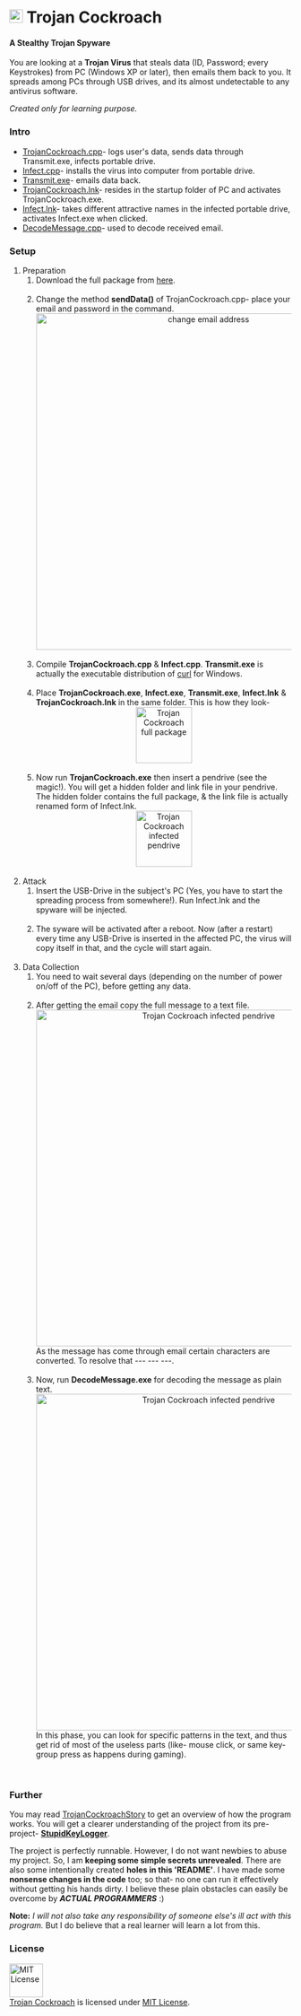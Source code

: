 <h1> <img src="https://cloud.githubusercontent.com/assets/5456665/22564601/52428212-e9af-11e6-8150-5d1ff05bbfa8.png" width="24" height=auto /> Trojan Cockroach</h1>

#### A Stealthy Trojan Spyware

You are looking at a **Trojan Virus** that steals data (ID, Password; every Keystrokes) from PC (Windows XP or later), then emails them back to you. It spreads among PCs through USB drives, and its almost undetectable to any antivirus software.

*Created only for learning purpose.*

### Intro
- [TrojanCockroach.cpp](https://github.com/MinhasKamal/TrojanCockroach/blob/master/com/minhaskamal/trojanCockroach/TrojanCockroach.cpp)- logs user's data, sends data through Transmit.exe, infects portable drive.
- [Infect.cpp](https://github.com/MinhasKamal/TrojanCockroach/blob/master/com/minhaskamal/trojanCockroach/Infect.cpp)- installs the virus into computer from portable drive.
- [Transmit.exe](https://github.com/MinhasKamal/TrojanCockroach/blob/master/com/minhaskamal/trojanCockroach/Transmit.exe)-  emails data back.
- [TrojanCockroach.lnk](https://github.com/MinhasKamal/TrojanCockroach/blob/master/com/minhaskamal/trojanCockroach/TrojanCockroach.lnk)- resides in the startup folder of PC and activates TrojanCockroach.exe.
- [Infect.lnk](https://github.com/MinhasKamal/TrojanCockroach/blob/master/com/minhaskamal/trojanCockroach/Infect.lnk)- takes different attractive names in the infected portable drive, activates Infect.exe when clicked.
- [DecodeMessage.cpp](https://github.com/MinhasKamal/TrojanCockroach/blob/master/com/minhaskamal/trojanCockroach/DecodeMessage.cpp)- used to decode received email.

### Setup

<ol>
<li>
Preparation
<br/>
<ol>
<li>
  Download the full package from <a href="https://minhaskamal.github.io/DownGit/#/home?url=https://github.com/MinhasKamal/TrojanCockroach/tree/master/com/minhaskamal/trojanCockroach">here</a>.
</li>
<br/>
<li>
  Change the method <b>sendData()</b> of TrojanCockroach.cpp- place your email and password in the command.
  <div align="center"><img src="https://cloud.githubusercontent.com/assets/5456665/21505255/c5c3db2e-cc8f-11e6-834f-1312e566a7ed.png" alt="change email address" width="600px" height=auto/></div>
</li>
<br/>
<li>
  Compile <b>TrojanCockroach.cpp</b> & <b>Infect.cpp</b>. <b>Transmit.exe</b> is actually the executable distribution of <a href="https://curl.haxx.se">curl</a> for Windows.
</li>
<br/>
<li>
  Place <b>TrojanCockroach.exe</b>, <b>Infect.exe</b>, <b>Transmit.exe</b>, <b>Infect.lnk</b> & <b>TrojanCockroach.lnk</b> in the same folder. This is how they look-
  <div align="center"><img src="https://cloud.githubusercontent.com/assets/5456665/21505256/c5c4a982-cc8f-11e6-9b12-147fa7630e0f.png" alt="Trojan Cockroach full package" width=auto height=100px/></div>
</li>
<br/>
<li>
  Now run <b>TrojanCockroach.exe</b> then insert a pendrive (see the magic!). You will get a hidden folder and link file in your pendrive. The hidden folder contains the full package, & the link file is actually renamed form of Infect.lnk.
  <div align="center"><img src="https://cloud.githubusercontent.com/assets/5456665/21505254/c5c0394c-cc8f-11e6-99be-16175b741c2a.PNG" alt="Trojan Cockroach infected pendrive" width=auto height=100px/></div>
</li>
</ol>
</li>
<br/>
<li>
Attack
<br/>
<ol>
<li>
  Insert the USB-Drive in the subject's PC (Yes, you have to start the spreading process from somewhere!). Run Infect.lnk and the spyware will be injected.
</li>
<br/>
<li>
  The syware will be activated after a reboot. Now (after a restart) every time any USB-Drive is inserted in the affected PC, the virus will copy itself in that, and the cycle will start again.
</li>
</ol>
</li>
<br/>
<li>
Data Collection
<br/>
<ol>
<li>
  You need to wait several days (depending on the number of power on/off of the PC), before getting any data.
</li>
<br/>
<li>
  After getting the email copy the full message to a text file. 
  <div align="center"><img src="https://cloud.githubusercontent.com/assets/5456665/21505503/2687fcd6-cc92-11e6-8bad-885fc9f77a78.PNG" alt="Trojan Cockroach infected pendrive" width="600px" height=auto/></div>
  As the message has come through email certain characters are converted. To resolve that --- --- ---. 
</li>
<br/>
<li>
  Now, run <b>DecodeMessage.exe</b> for decoding the message as plain text. 
  <div align="center"><img src="https://cloud.githubusercontent.com/assets/5456665/21505528/59e92b0e-cc92-11e6-90bf-a050ed920ee9.png" alt="Trojan Cockroach infected pendrive" width="600px" height=auto/></div>
  In this phase, you can look for specific patterns in the text, and thus get rid of most of the useless parts (like- mouse click, or same key-group press as happens during gaming).
</li>
</ol>
</li>
</ol>
<br/>

### Further 
You may read [TrojanCockroachStory](https://github.com/MinhasKamal/TrojanCockroach/blob/master/TrojanCockroachStory.md) to get an overview of how the program works. You will get a clearer understanding of the project from its pre-project- **[StupidKeyLogger](https://github.com/MinhasKamal/StupidKeyLogger)**.

The project is perfectly runnable. However, I do not want newbies to abuse my project. So, I am **keeping some simple secrets unrevealed**. There are also some intentionally created **holes in this 'README'**. I have made some **nonsense changes in the code** too; so that- no one can run it effectively without getting his hands dirty. I believe these plain obstacles can easily be overcome by ***ACTUAL PROGRAMMERS*** :)

**Note:** *I will not also take any responsibility of someone else's ill act with this program.* But I do believe that a real learner will learn a lot from this.


### License
<a rel="license" href="https://opensource.org/licenses/MIT"><img alt="MIT License" src="https://cloud.githubusercontent.com/assets/5456665/18950087/fbe0681a-865f-11e6-9552-e59d038d5913.png" width="60em" height=auto/></a><br/><a href="https://github.com/MinhasKamal/TrojanCockroach">Trojan Cockroach</a> is licensed under <a rel="license" href="https://opensource.org/licenses/MIT">MIT License</a>.
